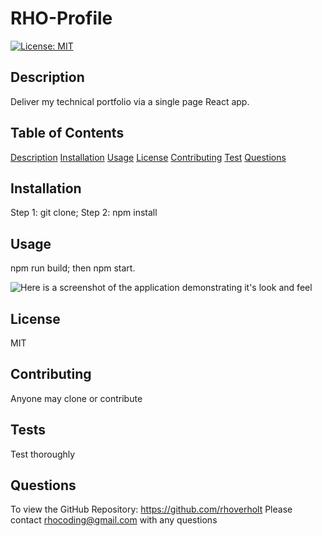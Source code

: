 # RHO-Profile

[![License: MIT](https://img.shields.io/badge/License-MIT-yellow.svg)](https://opensource.org/licenses/MIT)

## Description <a id="description"></a>

Deliver my technical portfolio via a single page React app.

## Table of Contents

[Description](#description)
[Installation](#installation)
[Usage](#usage)
[License](#license)
[Contributing](#contributing)
[Test](#tests)
[Questions](#questions)

## Installation <a id="installation"></a>

Step 1: git clone; Step 2: npm install

## Usage <a id="usage"></a>

npm run build; then npm start.

![Here is a screenshot of the application demonstrating it's look and feel](./src/imagesweb-development-screen.png)

## License <a id="license"></a>

MIT

## Contributing <a id="contributing"></a>

Anyone may clone or contribute

## Tests <a id="tests"></a>

Test thoroughly

## Questions <a id="questions"></a>

To view the GitHub Repository: https://github.com/rhoverholt
Please contact rhocoding@gmail.com with any questions

